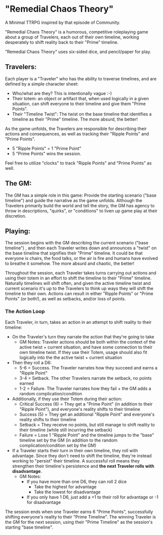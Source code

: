 # "Remedial Chaos Theory"

A Minimal TTRPG inspired by that episode of Community.

"Remedial Chaos Theory" is a humorous, competitive roleplaying game about a group of Travelers, each out of their own timeline, working desperately to shift reality back to their "Prime" timeline.

"Remedial Chaos Theory" uses six-sided dice, and pencil/paper for play.

## Travelers:
Each player is a "Traveler" who has the ability to traverse timelines, and are defined by a simple character sheet:
 - Who/what are they? This is intentionally vague :-)
 - Their totem: an object or artifact that, when used logically in a given situation, can shift everyone to their timeline and give them "Prime Points". 
 - Their "Timeline Twist": The twist on the base timeline that identifies a timeline as their "Prime" timeline. The more absurd, the better!

As the game unfolds, the Travelers are responsible for describing their actions and consequences, as well as tracking their "Ripple Points" and "Prime Points".
 - 5 "Ripple Points" = 1 "Prime Point"
 - 5 "Prime Points" wins the session.

Feel free to utilize "clocks" to track "Ripple Points" and "Prime Points" as well.

## The GM:
The GM has a simple role in this game: Provide the starting scenario ("base timeline") and guide the narrative as the game unfolds. Although the Travelers primarily build the world and tell the story, the GM has agency to throw in descriptions, "quirks", or "conditions" to liven up game play at their discretion.

## Playing:
The session begins with the GM describing the current scenario ("base timeline") , and then each Traveler writes down and announces a "twist" on the base timeline that signifies their "Prime" timeline. It could be that everyone is chairs, the food talks, or the air is fire and humans have evolved to breathe it somehow. The more absurd and chaotic, the better!

Throughout the session, each Traveler takes turns carrying out actions and using their totem in an effort to shift the timeline to their "Prime" timeline. Naturally timelines will shift often, and given the active timeline twist and current scenario it's up to the Travelers to think up ways they will shift the timeline to their own. Actions can result in either "Ripple Points" or "Prime Points" (or both!), as well as setbacks, and/or loss of points.

### The Action Loop
Each Traveler, in turn, takes an action in an attempt to shift reality to their timeline:
 - On the Traveler's turn they narrate the action that they're going to take
	 - GM Notes: Traveler actions should be both within the context of the active twist + current situation, and have some connection to their own timeline twist. If they use their Totem, usage should also fit logically into the the active twist + current situation
- Then they roll a D6:
	- 5-6 = Success. The Traveler narrates how they succeed and earns a "Ripple Point"
	- 3-4 = Setback. The other Travelers narrate the setback, no points earned
	- 1-2 = Failure. The Traveler narrates how they fail + the GM adds a random complication/condition
- Additionally, if they use their Totem during their action:
	- Critical Success (6) = They get a "Prime Point" (in addition to their "Ripple Point"), and everyone's reality shifts to their timeline
	- Success (5) = They get an additional "Ripple Point" and everyone's reality shifts to their timeline
	- Setback = They receive no points, but still manage to shift reality to their timeline (while still incurring the setback)
	- Failure = Lose 1 "Ripple Point" and the timeline jumps to the "base" timeline set by the GM (in addition to the random complication/condition set by the GM)
- If a Traveler starts their turn in their own timeline, they roll with advantage. Since they don't need to shift the timeline, they're instead working to "persist" their timeline. A successful roll means they strengthen their timeline's persistence and **the next Traveler rolls with disadvantage**.
	 - GM Notes:
		 - If you have more than one D6, they can roll 2 dice
			 - Take the highest for advantage
			 - Take the lowest for disadvantage
		 - If you only have 1 D6, just add a +1 to their roll for advantage or -1 for disadvantage

The session ends when one Traveler earns 6 "Prime Points", successfully shifting everyone's reality to their "Prime Timeline". The winning Traveler is the GM for the next session, using their "Prime Timeline" as the session's starting "base timeline".
